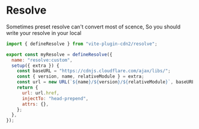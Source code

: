 # Resolve

Sometimes preset resolve can't convert most of scence, So you should write your resolve in your local

```js
import { defineResolve } from "vite-plugin-cdn2/resolve";

export const myResolve = defineResolve({
  name: "resolve:custom",
  setup({ extra }) {
    const baseURL = "https://cdnjs.cloudflare.com/ajax/libs/";
    const { version, name, relativeModule } = extra;
    const url = new URL(`${name}/${version}/${relativeModule}`, baseURL);
    return {
      url: url.href,
      injectTo: "head-prepend",
      attrs: {},
    };
  },
});
```
